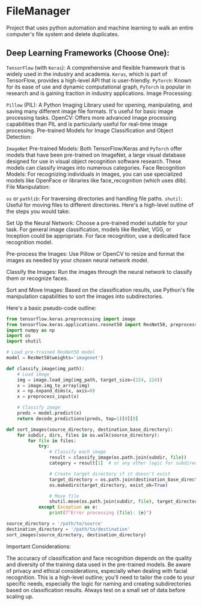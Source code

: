 # FileManager
Project that uses python automation and machine learning to walk an entire computer's file system and delete duplicates.



## Deep Learning Frameworks (Choose One):

`TensorFlow` (with `Keras`): A comprehensive and flexible framework that is widely used in the industry and academia. `Keras`, which is part of TensorFlow, provides a high-level API that is user-friendly.
`PyTorch`: Known for its ease of use and dynamic computational graph, `PyTorch` is popular in research and is gaining traction in industry applications.
Image Processing:

`Pillow` (PIL): A Python Imaging Library used for opening, manipulating, and saving many different image file formats. It's useful for basic image processing tasks.
OpenCV: Offers more advanced image processing capabilities than PIL and is particularly useful for real-time image processing.
Pre-trained Models for Image Classification and Object Detection:

`ImageNet` Pre-trained Models: Both TensorFlow/Keras and `PyTorch` offer models that have been pre-trained on ImageNet, a large visual database designed for use in visual object recognition software research. These models can classify images into numerous categories.
Face Recognition Models: For recognizing individuals in images, you can use specialized models like OpenFace or libraries like face_recognition (which uses dlib).
File Manipulation:

`os` or `pathlib`: For traversing directories and handling file paths.
`shutil`: Useful for moving files to different directories.
Here's a high-level outline of the steps you would take:

Set Up the Neural Network: Choose a pre-trained model suitable for your task. For general image classification, models like ResNet, VGG, or Inception could be appropriate. For face recognition, use a dedicated face recognition model.

Pre-process the Images: Use Pillow or OpenCV to resize and format the images as needed by your chosen neural network model.

Classify the Images: Run the images through the neural network to classify them or recognize faces.

Sort and Move Images: Based on the classification results, use Python's file manipulation capabilities to sort the images into subdirectories.

Here's a basic pseudo-code outline:

```python
from tensorflow.keras.preprocessing import image
from tensorflow.keras.applications.resnet50 import ResNet50, preprocess_input, decode_predictions
import numpy as np
import os
import shutil

# Load pre-trained ResNet50 model
model = ResNet50(weights='imagenet')

def classify_image(img_path):
    # Load image
    img = image.load_img(img_path, target_size=(224, 224))
    x = image.img_to_array(img)
    x = np.expand_dims(x, axis=0)
    x = preprocess_input(x)

    # Classify image
    preds = model.predict(x)
    return decode_predictions(preds, top=1)[0][0]

def sort_images(source_directory, destination_base_directory):
    for subdir, dirs, files in os.walk(source_directory):
        for file in files:
            try:
                # Classify each image
                result = classify_image(os.path.join(subdir, file))
                category = result[1]  # or any other logic for subdirectory name

                # Create target directory if it doesn't exist
                target_directory = os.path.join(destination_base_directory, category)
                os.makedirs(target_directory, exist_ok=True)

                # Move file
                shutil.move(os.path.join(subdir, file), target_directory)
            except Exception as e:
                print(f"Error processing {file}: {e}")

source_directory = '/path/to/source'
destination_directory = '/path/to/destination'
sort_images(source_directory, destination_directory)
```

Important Considerations:

The accuracy of classification and face recognition depends on the quality and diversity of the training data used in the pre-trained models.
Be aware of privacy and ethical considerations, especially when dealing with facial recognition.
This is a high-level outline; you'll need to tailor the code to your specific needs, especially the logic for naming and creating subdirectories based on classification results.
Always test on a small set of data before scaling up.
